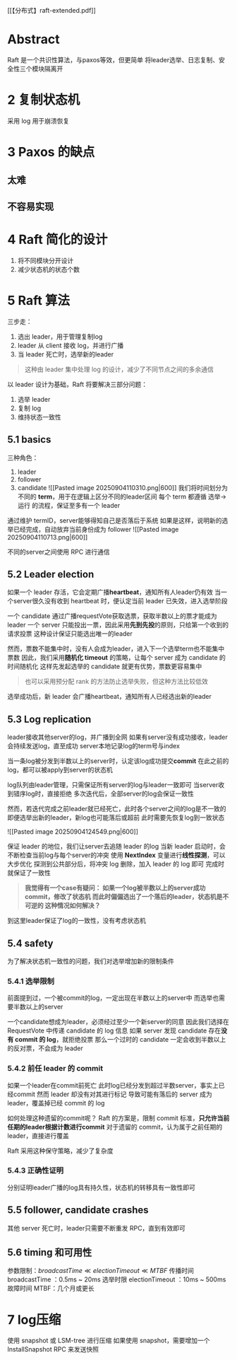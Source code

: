 [[【分布式】raft-extended.pdf]]
# Abstract 
Raft 是一个共识性算法，与paxos等效，但更简单
将leader选举、日志复制、安全性三个模块隔离开

# 2 复制状态机

采用 log 用于崩溃恢复

# 3 Paxos 的缺点
## 太难
## 不容易实现

# 4 Raft 简化的设计
1. 将不同模块分开设计
2. 减少状态机的状态个数

# 5 Raft 算法
三步走：
  1. 选出 leader，用于管理复制log
  2. leader 从 client 接收 log，并进行广播
  3. 当 leader 死亡时，选举新的leader

> 这种由 leader 集中处理 log 的设计，减少了不同节点之间的多余通信

以 leader 设计为基础，Raft 将要解决三部分问题：
  1. 选举 leader 
  2. 复制 log
  3. 维持状态一致性

## 5.1 basics

三种角色：
1. leader
2. follower
3. candidate
![[Pasted image 20250904110310.png|600]]
我们将时间划分为不同的 **term**，用于在逻辑上区分不同的leader区间
每个 term 都遵循 选举->运行 的流程，保证至多有一个 leader

通过维护 termID，server能够得知自己是否落后于系统
  如果是这样，说明新的选举已经完成，自动放弃当前身份成为 follower
![[Pasted image 20250904110713.png|600]]

不同的server之间使用 RPC 进行通信

## 5.2 Leader election
如果一个 leader 存活，它会定期广播**heartbeat**，通知所有人leader仍有效
  当一个server很久没有收到 heartbeat 时，便认定当前 leader 已失效，进入选举阶段

一个 candidate 通过广播requestVote获取选票，获取半数以上的票才能成为leader
  一个 server 只能投出一票，因此采用**先到先投**的原则，只给第一个收到的请求投票
  这种设计保证只能选出唯一的leader

然而，票数不能集中时，没有人会成为leader，进入下一个选举term也不能集中票数
  因此，我们采用**随机化 timeout** 的策略，让每个 server 成为 candidate 的时间随机化
  这样先发起选举的 candidate 就更有优势，票数更容易集中

> 也可以采用预分配 rank 的方法防止选举失败，但这种方法比较低效

选举成功后，新 leader 会广播heartbeat，通知所有人已经选出新的leader

## 5.3 Log replication
leader接收其他server的log，并广播到全网
  如果有server没有成功接收，leader会持续发送log，直至成功
  server本地记录log的term号与index

当一条log被分发到半数以上的server时，认定该log成功提交**commit**
  在此之前的log，都可以被apply到server的状态机

log队列由leader管理，只需保证所有server的log与leader一致即可
  当server收到错序log时，直接拒绝
  多次迭代后，全部server的log会保证一致性

然而，若迭代完成之前leader就已经死亡，此时各个server之间的log是不一致的
  即便选举出新的leader，新log也可能落后或超前
  此时需要先恢复log到一致状态

![[Pasted image 20250904124549.png|600]]

保证 leader 的地位，我们让server去追随 leader 的log
  当新 leader 启动时，会不断检查当前log与每个server的冲突
  使用 **NextIndex** 变量进行**线性探测**，可以大步优化
  探测到公共部分后，将冲突 log 删除，加入 leader 的 log 即可
  完成时就保证了一致性
  
> __我觉得有一个case有疑问：
>   如果一个log被半数以上的server成功commit，修改了状态机
>   而此时偏偏选出了一个落后的leader，状态机是不可逆的
>   这种情况如何解决？__

到这里leader保证了log的一致性，没有考虑状态机

## 5.4 safety
为了解决状态机一致性的问题，我们对选举增加新的限制条件
### 5.4.1 选举限制
前面提到过，一个被commit的log，一定出现在半数以上的server中
  而选举也需要半数以上的server

一个candidate想成为leader，必须经过至少一个新server的同意
  因此我们选择在 RequestVote 中传递 candidate 的 log 信息
  如果 server 发现 candidate 存在**没有 commit 的 log**，就拒绝投票
  那么一个过时的 candidate 一定会收到半数以上的反对票，不会成为 leader

### 5.4.2 前任 leader 的 commit
如果一个leader在commit前死亡
  此时log已经分发到超过半数server，事实上已经commit
  然而 leader 却没有对其进行标记
  导致可能有落后的 server 成为 leader，覆盖掉已经 commit 的 log

如何处理这种遗留的commit呢？
  Raft 的方案是，限制 commit 标准，**只允许当前任期的leader根据计数进行commit**
  对于遗留的 commit，认为属于之前任期的leader，直接进行覆盖

Raft 采用这种保守策略，减少了复杂度

### 5.4.3 正确性证明

分别证明leader广播的log具有持久性，状态机的转移具有一致性即可

## 5.5 follower, candidate crashes
其他 server 死亡时，leader只需要不断重发 RPC，直到有效即可

## 5.6 timing 和可用性
参数限制：$broadcastTime \ll electionTimeout \ll MTBF$
  传播时间 broadcastTime ：0.5ms ~ 20ms
  选举时限 electionTimeout ：10ms ~ 500ms
  故障时间 MTBF：几个月或更长

# 7 log压缩
使用 snapshot 或 LSM-tree 进行压缩
  如果使用 snapshot，需要增加一个 InstallSnapshot RPC 来发送快照
